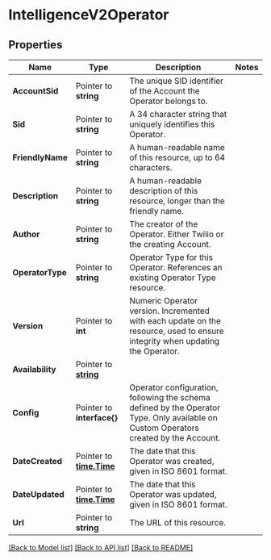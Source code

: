 # IntelligenceV2Operator

## Properties

Name | Type | Description | Notes
------------ | ------------- | ------------- | -------------
**AccountSid** | Pointer to **string** | The unique SID identifier of the Account the Operator belongs to. |
**Sid** | Pointer to **string** | A 34 character string that uniquely identifies this Operator. |
**FriendlyName** | Pointer to **string** | A human-readable name of this resource, up to 64 characters. |
**Description** | Pointer to **string** | A human-readable description of this resource, longer than the friendly name. |
**Author** | Pointer to **string** | The creator of the Operator. Either Twilio or the creating Account. |
**OperatorType** | Pointer to **string** | Operator Type for this Operator. References an existing Operator Type resource. |
**Version** | Pointer to **int** | Numeric Operator version. Incremented with each update on the resource, used to ensure integrity when updating the Operator. |
**Availability** | Pointer to [**string**](OperatorEnumAvailability.md) |  |
**Config** | Pointer to **interface{}** | Operator configuration, following the schema defined by the Operator Type. Only available on Custom Operators created by the Account. |
**DateCreated** | Pointer to [**time.Time**](time.Time.md) | The date that this Operator was created, given in ISO 8601 format. |
**DateUpdated** | Pointer to [**time.Time**](time.Time.md) | The date that this Operator was updated, given in ISO 8601 format. |
**Url** | Pointer to **string** | The URL of this resource. |

[[Back to Model list]](../README.md#documentation-for-models) [[Back to API list]](../README.md#documentation-for-api-endpoints) [[Back to README]](../README.md)


